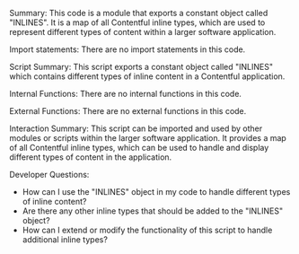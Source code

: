 Summary:
This code is a module that exports a constant object called "INLINES". It is a map of all Contentful inline types, which are used to represent different types of content within a larger software application.

Import statements:
There are no import statements in this code.

Script Summary:
This script exports a constant object called "INLINES" which contains different types of inline content in a Contentful application.

Internal Functions:
There are no internal functions in this code.

External Functions:
There are no external functions in this code.

Interaction Summary:
This script can be imported and used by other modules or scripts within the larger software application. It provides a map of all Contentful inline types, which can be used to handle and display different types of content in the application.

Developer Questions:
- How can I use the "INLINES" object in my code to handle different types of inline content?
- Are there any other inline types that should be added to the "INLINES" object?
- How can I extend or modify the functionality of this script to handle additional inline types?